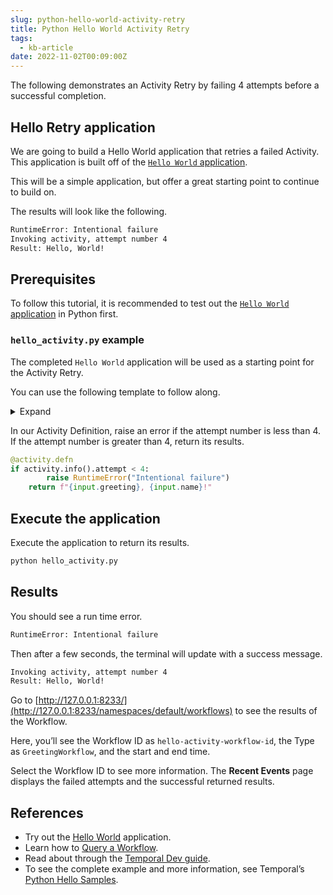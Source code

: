 ```yaml
---
slug: python-hello-world-activity-retry
title: Python Hello World Activity Retry
tags:
  - kb-article
date: 2022-11-02T00:09:00Z
---
```


The following demonstrates an Activity Retry by failing 4 attempts before a successful completion.

<!-- truncate -->

## Hello Retry application

We are going to build a Hello World application that retries a failed Activity. This application is built off of the [`Hello World` application](/kb/python-hello-world-activity).

This will be a simple application, but offer a great starting point to continue to build on.

The results will look like the following.

```bash
RuntimeError: Intentional failure
Invoking activity, attempt number 4
Result: Hello, World!
```

## Prerequisites

To follow this tutorial, it is recommended to test out the [`Hello World` application](/kb/python-hello-world-activity) in Python first.

### `hello_activity.py` example

The completed `Hello World` application will be used as a starting point for the Activity Retry.

You can use the following template to follow along.

<details>
    <summary>Expand</summary>

```python
# hello_activity.py
import asyncio
import logging
from dataclasses import dataclass
from datetime import timedelta

from temporalio import activity, workflow
from temporalio.client import Client
from temporalio.worker import Worker


@dataclass
class ComposeGreetingInput:
    greeting: str
    name: str


@activity.defn
async def compose_greeting(input: ComposeGreetingInput) -> str:
    activity.logger.info("Running activity with parameter %s" % input)
    return f"{input.greeting}, {input.name}!"


@workflow.defn
class GreetingWorkflow:
    @workflow.run
    async def run(self, name: str) -> str:
        workflow.logger.info("Running workflow with parameter %s" % name)
        return await workflow.execute_activity(
            compose_greeting,
            ComposeGreetingInput("Hello", name),
            start_to_close_timeout=timedelta(seconds=10),
        )


async def main():
    client = await Client.connect("localhost:7233")

    async with Worker(
        client,
        task_queue="hello-activity-task-queue",
        workflows=[GreetingWorkflow],
        activities=[compose_greeting],
    ):

        result = await client.execute_workflow(
            GreetingWorkflow.run,
            "World",
            id="hello-activity-workflow-id",
            task_queue="hello-activity-task-queue",
        )
        print(f"Result: {result}")


if __name__ == "__main__":
    asyncio.run(main())
```

</details>

In our Activity Definition, raise an error if the attempt number is less than 4. If the attempt number is greater than 4, return its results.

```python
@activity.defn
if activity.info().attempt < 4:
        raise RuntimeError("Intentional failure")
    return f"{input.greeting}, {input.name}!"
```

## Execute the application

Execute the application to return its results.

```python
python hello_activity.py
```

## Results

You should see a run time error.

```bash
RuntimeError: Intentional failure
```

Then after a few seconds, the terminal will update with a success message.

```bash
Invoking activity, attempt number 4
Result: Hello, World!
```

Go to [http://127.0.0.1:8233/](http://127.0.0.1:8233/namespaces/default/workflows) to see the results of the Workflow.

Here, you’ll see the Workflow ID as `hello-activity-workflow-id`, the Type as `GreetingWorkflow`, and the start and end time.

Select the Workflow ID to see more information. The **Recent Events** page displays the failed attempts and the successful returned results.

## References

- Try out the [Hello World](kb/python-hello-world-activity) application.
- Learn how to [Query a Workflow](/kb/python-hell-world-query).
- Read about through the [Temporal Dev guide](/application-development/foundations).
- To see the complete example and more information, see Temporal’s [Python Hello Samples](https://github.com/temporalio/samples-python/tree/main/hello).

